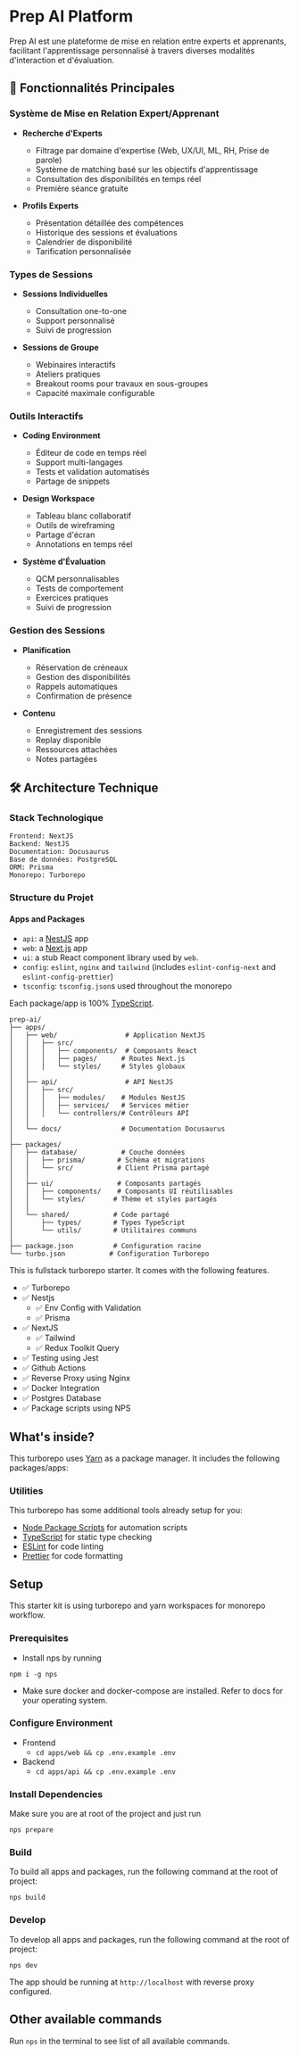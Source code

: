 # Prep AI Platform

Prep AI est une plateforme de mise en relation entre experts et apprenants, facilitant l'apprentissage personnalisé à travers diverses modalités d'interaction et d'évaluation.

## 🎯 Fonctionnalités Principales

### Système de Mise en Relation Expert/Apprenant

- **Recherche d'Experts**

  - Filtrage par domaine d'expertise (Web, UX/UI, ML, RH, Prise de parole)
  - Système de matching basé sur les objectifs d'apprentissage
  - Consultation des disponibilités en temps réel
  - Première séance gratuite

- **Profils Experts**
  - Présentation détaillée des compétences
  - Historique des sessions et évaluations
  - Calendrier de disponibilité
  - Tarification personnalisée

### Types de Sessions

- **Sessions Individuelles**

  - Consultation one-to-one
  - Support personnalisé
  - Suivi de progression

- **Sessions de Groupe**
  - Webinaires interactifs
  - Ateliers pratiques
  - Breakout rooms pour travaux en sous-groupes
  - Capacité maximale configurable

### Outils Interactifs

- **Coding Environment**

  - Éditeur de code en temps réel
  - Support multi-langages
  - Tests et validation automatisés
  - Partage de snippets

- **Design Workspace**

  - Tableau blanc collaboratif
  - Outils de wireframing
  - Partage d'écran
  - Annotations en temps réel

- **Système d'Évaluation**
  - QCM personnalisables
  - Tests de comportement
  - Exercices pratiques
  - Suivi de progression

### Gestion des Sessions

- **Planification**

  - Réservation de créneaux
  - Gestion des disponibilités
  - Rappels automatiques
  - Confirmation de présence

- **Contenu**
  - Enregistrement des sessions
  - Replay disponible
  - Ressources attachées
  - Notes partagées

## 🛠 Architecture Technique

### Stack Technologique

```
Frontend: NextJS
Backend: NestJS
Documentation: Docusaurus
Base de données: PostgreSQL
ORM: Prisma
Monorepo: Turborepo
```

### Structure du Projet

#### Apps and Packages

- `api`: a [NestJS](https://nestjs.com/) app
- `web`: a [Next.js](https://nextjs.org) app
- `ui`: a stub React component library used by `web`.
- `config`: `eslint`, `nginx` and `tailwind` (includes `eslint-config-next` and `eslint-config-prettier`)
- `tsconfig`: `tsconfig.json`s used throughout the monorepo

Each package/app is 100% [TypeScript](https://www.typescriptlang.org/).
```
prep-ai/
├── apps/
│   ├── web/                 # Application NextJS
│   │   ├── src/
│   │   │   ├── components/  # Composants React
│   │   │   ├── pages/      # Routes Next.js
│   │   │   └── styles/     # Styles globaux
│   │
│   ├── api/                 # API NestJS
│   │   ├── src/
│   │   │   ├── modules/    # Modules NestJS
│   │   │   ├── services/   # Services métier
│   │   │   └── controllers/# Contrôleurs API
│   │
│   └── docs/               # Documentation Docusaurus
│
├── packages/
│   ├── database/           # Couche données
│   │   ├── prisma/        # Schéma et migrations
│   │   └── src/           # Client Prisma partagé
│   │
│   ├── ui/                # Composants partagés
│   │   ├── components/    # Composants UI réutilisables
│   │   └── styles/       # Thème et styles partagés
│   │
│   └── shared/           # Code partagé
│       ├── types/        # Types TypeScript
│       └── utils/        # Utilitaires communs
│
├── package.json          # Configuration racine
└── turbo.json           # Configuration Turborepo
```

This is fullstack turborepo starter. It comes with the following features. 

- ✅ Turborepo 
- ✅ Nestjs 
    - ✅ Env Config with Validation  
    - ✅ Prisma 
- ✅ NextJS 
    - ✅ Tailwind 
    - ✅ Redux Toolkit Query 
- ✅ Testing using Jest 
- ✅ Github Actions 
- ✅ Reverse Proxy using Nginx 
- ✅ Docker Integration 
- ✅ Postgres Database 
- ✅ Package scripts using NPS 

## What's inside?

This turborepo uses [Yarn](https://classic.yarnpkg.com/lang/en/) as a package manager. It includes the following packages/apps:



### Utilities

This turborepo has some additional tools already setup for you:

- [Node Package Scripts](https://github.com/sezna/nps#readme) for automation scripts
- [TypeScript](https://www.typescriptlang.org/) for static type checking
- [ESLint](https://eslint.org/) for code linting
- [Prettier](https://prettier.io) for code formatting

## Setup
This starter kit is using turborepo and yarn workspaces for monorepo workflow.

### Prerequisites 
- Install nps by running 
```
npm i -g nps
```
- Make sure docker and docker-compose are
 installed. Refer to docs for your operating system.

### Configure Environment
- Frontend 
    - `cd apps/web && cp .env.example .env`
- Backend 
    - `cd apps/api && cp .env.example .env`

### Install Dependencies
Make sure you are at root of the project and just run 

```
nps prepare
```
### Build

To build all apps and packages, run the following command at the root of project:

```
nps build
```

### Develop

To develop all apps and packages, run the following command at the root of project:

```
nps dev
```
The app should be running at `http://localhost` with reverse proxy configured.


## Other available commands
Run `nps` in the terminal to see list of all available commands. 
